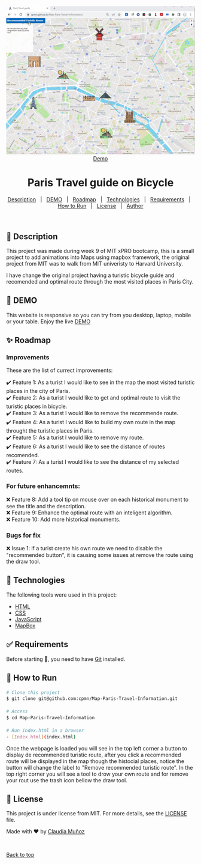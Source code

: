 <div align="center" id="top"> 
  <img src="./images/ParisTravelGuide.gif" alt="Paris Travel Guide" />
  <a href="https://cpmn.github.io/Map-Paris-Travel-Information/">Demo</a>
</div>

<h1 align="center">Paris Travel guide on Bicycle</h1>

<p align="center">
  <a href="#dart-about">Description</a> &#xa0; | &#xa0; 
  <a href="#dart-about">DEMO</a> &#xa0; | &#xa0; 
  <a href="#sparkles-features">Roadmap</a> &#xa0; | &#xa0;
  <a href="#rocket-technologies">Technologies</a> &#xa0; | &#xa0;
  <a href="#white_check_mark-requirements">Requirements</a> &#xa0; | &#xa0;
  <a href="#checkered_flag-starting">How to Run</a> &#xa0; | &#xa0;
  <a href="#memo-license">License</a> &#xa0; | &#xa0;
  <a href="https://github.com/cpmn" target="_blank">Author</a>
</p>

<br>

## :dart: Description ##

This project was made during week 9 of MIT xPRO bootcamp, this is a small project to add animations into Maps using  mapbox framework, the original project from MIT was to walk from MIT univeristy to Harvard University.

I have change the original project having a turistic bicycle guide and recomended and optimal route through the most visited places in Paris City. 

## :dart: DEMO ##

This website is responsive so you can try from you desktop, laptop, mobile or your table.
Enjoy the live [DEMO](https://cpmn.github.io/Map-Paris-Travel-Information/)

## :sparkles: Roadmap ##

### Improvements ###
These are the list of currect improvements:

:heavy_check_mark: Feature 1: As a turist I would like to see in the map the most visited turistic places in the city of Paris.\
:heavy_check_mark: Feature 2: As a turist I would like to get and optimal route to visit the turistic places in bicycle.\
:heavy_check_mark: Feature 3: As a turist I would like to remove the recommende route.\
:heavy_check_mark: Feature 4: As a turist I would like to build my own route in the map throught the turistic places in Paris.\
:heavy_check_mark: Feature 5: As a turist I would like to remove my route.\
:heavy_check_mark: Feature 6: As a turist I would like to see the distance of routes recomended.\
:heavy_check_mark: Feature 7: As a turist I would like to see the distance of my selected routes.

### For future enhancemnts: ###
:x: Feature 8: Add a tool tip on mouse over on each historical monument to see the title and the description.\
:x: Feature 9: Enhance the optimal route with an inteligent algorithm.\
:x: Feature 10: Add more historical monuments.

### Bugs for fix ###

:x: Issue 1: if a turist create his own route we need to disable the "recommended button", it is causing some issues at remove the route using the draw tool.

## :rocket: Technologies ##

The following tools were used in this project:

- [HTML](https://www.w3schools.com/html/)
- [CSS](https://www.w3schools.com/css/)
- [JavaScript](https://www.w3schools.com/js/)
- [MapBox](https://docs.mapbox.com/)

## :white_check_mark: Requirements ##

Before starting :checkered_flag:, you need to have [Git](https://git-scm.com) installed.

## :checkered_flag: How to Run ##

```bash
# Clone this project
$ git clone git@github.com:cpmn/Map-Paris-Travel-Information.git

# Access
$ cd Map-Paris-Travel-Information

# Run index.html in a browser
- [Index.html](index.html)
```
Once the webpage is loaded you will see in the top left corner a button to display de recommended turistic route, after you click a recommended route will be displayed in the map though the histocial places, notice the button will change the label to "Remove recommended turistic route". 
In the top right corner you will see a tool to drow your own route and for remove your rout use the trash icon bellow the draw tool.

## :memo: License ##

This project is under license from MIT. For more details, see the [LICENSE](LICENSE) file.


Made with :heart: by <a href="https://github.com/cpmn" target="_blank">Claudia Muñoz</a>

&#xa0;

<a href="#top">Back to top</a>